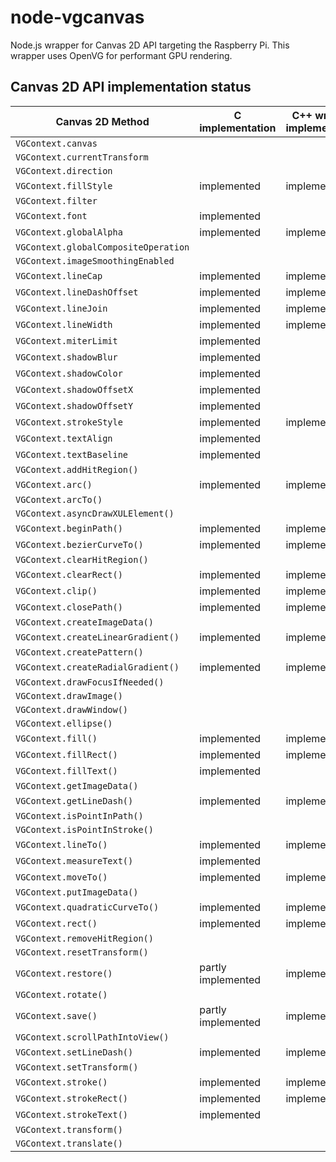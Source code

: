 # node-vgcanvas

Node.js wrapper for Canvas 2D API targeting the Raspberry Pi. This wrapper uses OpenVG for performant GPU rendering.

## Canvas 2D API implementation status

Canvas 2D Method | C implementation | C++ wrapper implementation | Node.JS implementation
-----------------|------------------|----------------------------|-----------------------
`VGContext.canvas` |   |   |   
`VGContext.currentTransform` |   |   |   
`VGContext.direction` |   |   |   
`VGContext.fillStyle` | implemented | implemented | implemented
`VGContext.filter` |   |   |   
`VGContext.font` | implemented |   |   
`VGContext.globalAlpha` | implemented |  implemented | implemented
`VGContext.globalCompositeOperation` |   |   |   
`VGContext.imageSmoothingEnabled` |   |   |   
`VGContext.lineCap` | implemented | implemented | implemented
`VGContext.lineDashOffset` | implemented | implemented | implemented
`VGContext.lineJoin` | implemented | implemented | implemented
`VGContext.lineWidth` | implemented | implemented | implemented
`VGContext.miterLimit` | implemented |   |   
`VGContext.shadowBlur` | implemented |   |   
`VGContext.shadowColor` | implemented |   |   
`VGContext.shadowOffsetX` | implemented |   |   
`VGContext.shadowOffsetY` | implemented |   |   
`VGContext.strokeStyle` | implemented | implemented | implemented
`VGContext.textAlign` | implemented |   |   
`VGContext.textBaseline` | implemented |   |   
`VGContext.addHitRegion()` |   |   |   
`VGContext.arc()` | implemented | implemented | implemented
`VGContext.arcTo()` |   |   |   
`VGContext.asyncDrawXULElement()` |   |   |   
`VGContext.beginPath()` | implemented | implemented | implemented
`VGContext.bezierCurveTo()` | implemented | implemented | implemented
`VGContext.clearHitRegion()` |   |   |   
`VGContext.clearRect()` | implemented | implemented | implemented
`VGContext.clip()` | implemented | implemented | implemented
`VGContext.closePath()` | implemented | implemented | implemented
`VGContext.createImageData()` |   |   |   
`VGContext.createLinearGradient()` | implemented | implemented | implemented
`VGContext.createPattern()` |   |   |   
`VGContext.createRadialGradient()` | implemented | implemented | implemented
`VGContext.drawFocusIfNeeded()` |   |   |   
`VGContext.drawImage()` |   |   |   
`VGContext.drawWindow()` |   |   |   
`VGContext.ellipse()` |   |   |   
`VGContext.fill()` | implemented | implemented | implemented
`VGContext.fillRect()` | implemented | implemented | implemented
`VGContext.fillText()` | implemented |   |   
`VGContext.getImageData()` |   |   |   
`VGContext.getLineDash()` | implemented | implemented | implemented
`VGContext.isPointInPath()` |   |   |   
`VGContext.isPointInStroke()` |   |   |   
`VGContext.lineTo()` | implemented | implemented | implemented
`VGContext.measureText()` | implemented |   |   
`VGContext.moveTo()` | implemented | implemented | implemented
`VGContext.putImageData()` |   |   |   
`VGContext.quadraticCurveTo()` | implemented | implemented | implemented
`VGContext.rect()` | implemented | implemented | implemented
`VGContext.removeHitRegion()` |   |   |   
`VGContext.resetTransform()` |   |   |   
`VGContext.restore()` | partly implemented | implemented | implemented
`VGContext.rotate()` |   |   |   
`VGContext.save()` | partly implemented | implemented | implemented
`VGContext.scrollPathIntoView()` |   |   |   
`VGContext.setLineDash()` | implemented | implemented | implemented
`VGContext.setTransform()` |   |   |   
`VGContext.stroke()` | implemented | implemented | implemented
`VGContext.strokeRect()` | implemented | implemented | implemented
`VGContext.strokeText()` | implemented |   |   
`VGContext.transform()` |   |   |   
`VGContext.translate()` |   |   |   

